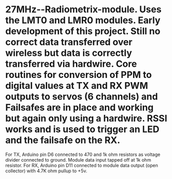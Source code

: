 # 27MHz--Radiometrix-module. Uses the LMT0 and LMR0 modules. Early development of this project. Still no correct data transferred over wireless but data is correctly transferred via hardwire. Core routines for conversion of PPM to digital values at TX and RX PWM outputs to servos (6 channels) and Failsafes are in place and working but again only using a hardwire. RSSI works and is used to trigger an LED and the failsafe on the RX.
For TX, Arduino pin D6 connected to 470 and 1k ohm resistors as voltage divider connected to ground. Module data input tapped off at 1k ohm resistor.
For RX, Arduino pin D11 connected to module data output (open collector) with 4.7K ohm pullup to +5v.

